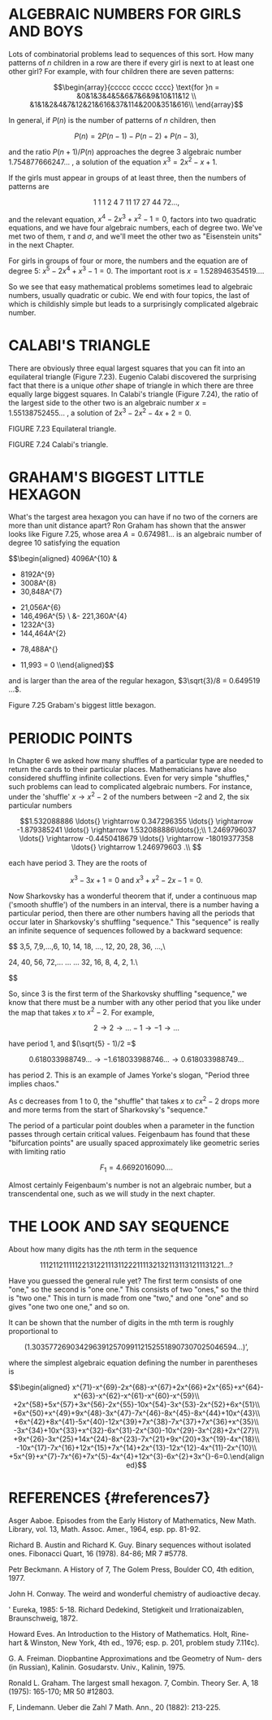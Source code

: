 # ALGEBRAIC NUMBERS FOR GIRLS AND BOYS

Lots of combinatorial problems lead to sequences of this sort. How many
patterns of $n$ children in a row are there if every girl is next to at
least one other girl? For example, with four children there are seven
patterns:

$$\begin{array}{ccccc ccccc cccc}
\text{for }n = &0&1&3&4&5&6&7&6&9&10&11&12 \\
&1&1&2&4&7&12&21&616&37&114&200&351&616\\
\end{array}$$

In general, if $P(n)$ is the number of patterns of $n$ children, then

$$P(n) = 2P(n-1) - P(n-2) + P(n-3),$$

and the ratio $P(n+1)/P(n)$ approaches the degree $3$ algebraic number
$1.754877666247 ...$ , a solution of the equation $x^3=2x^2-x+1$.

If the girls must appear in groups of at least three, then the numbers
of patterns are

$$1\;1\;1\;2\;4\;7\;11\;17\;27\;44\;72...,$$

and the relevant equation, $x^4 - 2x^3 + x^2 -1= 0$, factors into two
quadratic equations, and we have four algebraic numbers, each of degree
two. We've met two of them, $\tau$ and $\sigma$, and we'll meet the
other two as "Eisenstein units" in the next Chapter.

For girls in groups of four or more, the numbers and the equation are of
degree $5$: $x^5 - 2x^4 + x^3 - 1 = 0$. The important root is
$x = 1.528946354519... .$

So we see that easy mathematical problems sometimes lead to algebraic
numbers, usually quadratic or cubic. We end with four topics, the last
of which is childishly simple but leads to a surprisingly complicated
algebraic number.

# CALABI'S TRIANGLE

There are obviously three equal largest squares that you can fit into an
equilateral triangle (Figure 7.23). Eugenio Calabi discovered the
surprising fact that there is a unique *other* shape of triangle in
which there are three equally large biggest squares. In Calabi's
triangle (Figure 7.24), the ratio of the largest side to the other two
is an algebraic number $x = 1.55138752455 ...$ , a solution of
$2x^3 - 2x^2- 4x + 2 = 0$.

FIGURE 7.23 Equilateral triangle.

FIGURE 7.24 Calabi's triangle.

# GRAHAM'S BIGGEST LITTLE HEXAGON

What's the targest area hexagon you can have if no two of the corners
are more than unit distance apart? Ron Graham has shown that the answer
looks like Figure 7.25, whose area $A = 0.674981...$ is an algebraic
number of degree 10 satisfying the equation

$$\begin{aligned}
4096A^{10} &
- 8192A^{9}
- 3008A^{8}
- 30,848A^{7}
+ 21,056A^{6}
+ 146,496A^{5}
\\
&- 221,360A^{4}
+ 1232A^{3}
+ 144,464A^{2}
- 78,488A^{}
+ 11,993 = 0 \\\end{aligned}$$

and is larger than the area of the regular hexagon,
$3\sqrt{3}/8 = 0.649519 ...$.

Figure 7.25 Grabam's biggest little bexagon.

# PERIODIC POINTS

In Chapter 6 we asked how many shuffles of a particular type are needed
to return the cards to their particular places. Mathematicians have also
considered shuffling infinite collections. Even for very simple
"shuffles," such problems can lead to complicated algebraic numbers. For
instance, under the 'shuffle' $x\rightarrow x^2-2$ of the numbers
between $-2$ and $2$, the six particular numbers

$$1.532088886 \ldots{} \rightarrow 0.347296355 \ldots{}
\rightarrow -1.879385241 \ldots{}
\rightarrow 1.532088886\ldots{};\\
1.2469796037 \ldots{} \rightarrow -0.4450418679 \ldots{}
\rightarrow -18019377358 \ldots{} \rightarrow 1.246979603
.\\
$$

each have period $3$. They are the roots of

$$x^3 -3x+1=0 \text{ and } x^3 + x^2 -2x-1=0.$$

Now Sharkovsky has a wonderful theorem that if, under a continuous map
('smooth shuffle') of the numbers in an interval, there is a number
having a particular period, then there are other numbers having all the
periods that occur later in Sharkovsky's shuffling "sequence." This
"sequence" is really an infinite sequence of sequences followed by a
backward sequence:

\$\$ 3,5, 7,9,...,6, 10, 14, 18, ..., 12, 20, 28, 36, ...,\\

24, 40, 56, 72,... ... ... 32, 16, 8, 4, 2, 1.\\

\$\$

So, since $3$ is the first term of the Sharkovsky shuffling "sequence,"
we know that there must be a number with any other period that you like
under the map that takes $x$ to $x^2-2$. For example,

$$2\rightarrow
    2\rightarrow
    \dots
    -1\rightarrow
    -1\rightarrow
    \dots$$

have period $1$, and $(\sqrt{5} - 1)/2 =$

$$0.618033988749 ... \rightarrow -1.618033988746 ... \rightarrow 0.618033988749 ...$$

has period $2$. This is an example of James Yorke's slogan, "Period
three implies chaos."

As c decreases from $1$ to $0$, the "shuffle" that takes $x$ to $cx^2-2$
drops more and more terms from the start of Sharkovsky's "sequence."

The period of a particular point doubles when a parameter in the
function passes through certain critical values. Feigenbaum has found
that these "bifurcation points" are usually spaced approximately like
geometric series with limiting ratio

$$F_{1} = 4.6692016090 ....$$

Almost certainly Feigenbaum's number is not an algebraic number, but a
transcendental one, such as we will study in the next chapter.

# THE LOOK AND SAY SEQUENCE

About how many digits has the $n$th term in the sequence

$$1 11 21 1211 111221 312211 13112221 1113213211 31131211131221 ...?$$

Have you guessed the general rule yet? The first term consists of one
"one," so the second is "one one." This consists of two "ones," so the
third is "two one." This in turn is made from one "two," and one "one"
and so gives "one two one one," and so on.

It can be shown that the number of digits in the mth term is roughly
proportional to

$$(1.303577 269034 29639 12570991 1215255 189073 070250 46594 ...)’,$$

where the simplest algebraic equation defining the number in parentheses
is

$$\begin{aligned}
x^{71}-x^{69}-2x^{68}-x^{67}+2x^{66}+2x^{65}+x^{64}-x^{63}-x^{62}-x^{61}-x^{60}-x^{59}\\
+2x^{58}+5x^{57}+3x^{56}-2x^{55}-10x^{54}-3x^{53}-2x^{52}+6x^{51}\\
+6x^{50}+x^{49}+9x^{48}-3x^{47}-7x^{46}-8x^{45}-8x^{44}+10x^{43}\\
+6x^{42}+8x^{41}-5x^{40}-12x^{39}+7x^{38}-7x^{37}+7x^{36}+x^{35}\\
-3x^{34}+10x^{33}+x^{32}-6x^{31}-2x^{30}-10x^{29}-3x^{28}+2x^{27}\\
+9x^{26}-3x^{25}+14x^{24}-8x^{23}-7x^{21}+9x^{20}+3x^{19}-4x^{18}\\
-10x^{17}-7x^{16}+12x^{15}+7x^{14}+2x^{13}-12x^{12}-4x^{11}-2x^{10}\\
+5x^{9}+x^{7}-7x^{6}+7x^{5}-4x^{4}+12x^{3}-6x^{2}+3x^{}-6=0.\end{aligned}$$

# REFERENCES {#references7}

Asger Aaboe. Episodes from the Early History of Mathematics, New Math.
Library, vol. 13, Math. Assoc. Amer., 1964, esp. pp. 81-92.

Richard B. Austin and Richard K. Guy. Binary sequences without isolated
ones. Fibonacci Quart, 16 (1978). 84-86; MR 7 #5778.

Petr Beckmann. A History of 7, The Golem Press, Boulder CO, 4th edition,
1977.

John H. Conway. The weird and wonderful chemistry of audioactive decay.

' Eureka, 1985: 5-18. Richard Dedekind, Stetigkeit und Irrationaizablen,
Braunschweig, 1872.

Howard Eves. An Introduction to the History of Mathematics. Holt, Rine-
hart & Winston, New York, 4th ed., 1976; esp. p. 201, problem study
7.11¢c).

G. A. Freiman. Diopbantine Approximations and tbe Geometry of Num- ders
(in Russian), Kalinin. Gosudarstv. Univ., Kalinin, 1975.

Ronald L. Graham. The largest small hexagon. 7, Combin. Theory Ser. A,
18 (1975): 165-170; MR 50 #12803.

F, Lindemann. Ueber die Zahl 7 Math. Ann., 20 (1882): 213-225.

